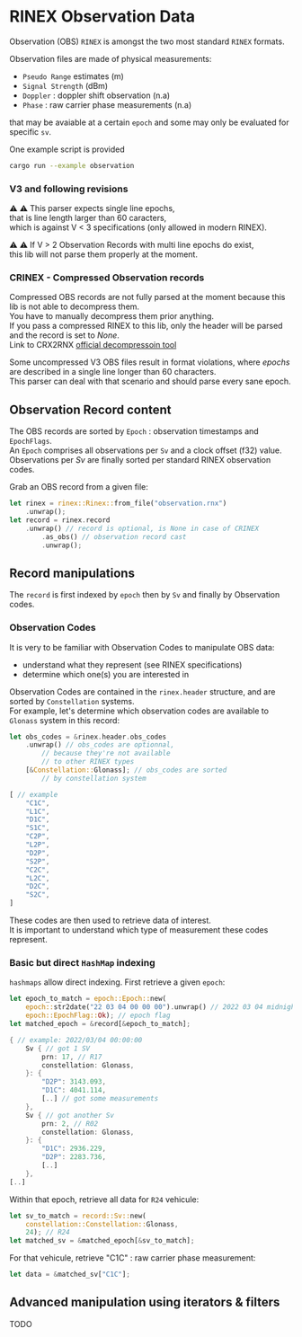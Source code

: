 # RINEX Observation Data

Observation (OBS) `RINEX` is amongst the two most standard `RINEX` formats.  

Observation files are made of physical measurements:

* `Pseudo Range` estimates (m)
* `Signal Strength` (dBm)
* `Doppler` : doppler shift observation (n.a)
* `Phase` : raw carrier phase measurements (n.a)

that may be avaiable at a certain `epoch` and some may only
be evaluated for specific `sv`.

One example script is provided
```bash
cargo run --example observation
```

### V3 and following revisions

&#9888; &#9888; This parser expects single line epochs,   
that is line length larger than 60 caracters,    
which is against V < 3 specifications (only allowed in modern RINEX).

&#9888; &#9888; If V > 2 Observation Records with
multi line epochs do exist,    
this lib will not parse them properly
at the moment.

### CRINEX - Compressed Observation records

Compressed OBS records are not fully parsed at the moment because
this lib is not able to decompress them.  
You have to manually decompress them prior anything.  
If you pass a compressed RINEX to this lib, only the header
will be parsed and the record is set to _None_.  
Link to CRX2RNX [official decompressoin tool](https://terras.gsi.go.jp/ja/crx2rnx.html)

Some uncompressed V3 OBS files result in format violations,
where _epochs_ are described in a single line longer than 60 characters.   
This parser can deal with that scenario and should parse every sane epoch.

## Observation Record content

The OBS records are sorted by `Epoch` : observation timestamps and `EpochFlags`.   
An `Epoch` comprises all observations per `Sv` and a clock offset (f32) value.   
Observations per _Sv_ are finally sorted per standard RINEX observation codes.

Grab an OBS record from a given file:

```rust
let rinex = rinex::Rinex::from_file("observation.rnx")
    .unwrap();
let record = rinex.record
    .unwrap() // record is optional, is None in case of CRINEX
        .as_obs() // observation record cast
        .unwrap();
```

## Record manipulations

The `record` is first indexed by `epoch` then by `Sv` and finally
by Observation codes.   

### Observation Codes

It is very to be familiar with Observation Codes to manipulate
OBS data:

* understand what they represent (see RINEX specifications)
* determine which one(s) you are interested in

Observation Codes are contained in the `rinex.header` structure,
and are sorted by `Constellation` systems.   
For example, let's determine which observation codes
are available to `Glonass` system in this record:

```rust
let obs_codes = &rinex.header.obs_codes
	.unwrap() // obs_codes are optionnal,
		// because they're not available
		// to other RINEX types
	[&Constellation::Glonass]; // obs_codes are sorted
		// by constellation system

[ // example
    "C1C",
    "L1C",
    "D1C",
    "S1C",
    "C2P",
    "L2P",
    "D2P",
    "S2P",
    "C2C",
    "L2C",
    "D2C",
    "S2C",
]
```

These codes are then used to retrieve data of interest.   
It is important to understand which type of measurement
these codes represent.

### Basic but direct `HashMap` indexing

`hashmaps` allow direct indexing. First retrieve a given `epoch`:

```rust
let epoch_to_match = epoch::Epoch::new(
	epoch::str2date("22 03 04 00 00 00").unwrap() // 2022 03 04 midnight
	epoch::EpochFlag::Ok); // epoch flag
let matched_epoch = &record[&epoch_to_match];

{ // example: 2022/03/04 00:00:00
    Sv { // got 1 SV
        prn: 17, // R17
        constellation: Glonass,
    }: {
        "D2P": 3143.093,
        "D1C": 4041.114,
		[..] // got some measurements
    },
    Sv { // got another Sv
        prn: 2, // R02
        constellation: Glonass,
    }: {
        "D1C": 2936.229,
        "D2P": 2283.736,
		[..]
    },
[..]
```

Within that epoch, retrieve all data for `R24` vehicule:
```rust
let sv_to_match = record::Sv::new(
	constellation::Constellation::Glonass, 
	24); // R24
let matched_sv = &matched_epoch[&sv_to_match];
```

For that vehicule, retrieve "C1C" : raw carrier phase measurement:

```rust
let data = &matched_sv["C1C"];
```

## Advanced manipulation using iterators & filters 

TODO
